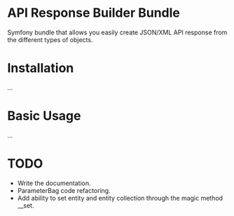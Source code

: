 API Response Builder Bundle
===========================
Symfony bundle that allows you easily create JSON/XML API response from the different types of objects.

Installation
============
...

Basic Usage
===========
...

TODO
====
-   Write the documentation.
-   ParameterBag code refactoring.
-   Add ability to set entity and entity collection through the magic method __set.
